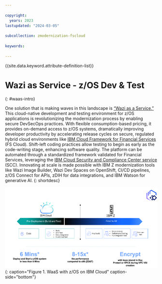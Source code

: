 ```yaml
---

copyright:
  years: 2023
lastupdated: "2024-03-05"

subcollection: zmodernization-fscloud

keywords:

---
```


{{site.data.keyword.attribute-definition-list}}

# Wazi as Service - z/OS Dev & Test
{: #waas-intro}

One solution that is making waves in this landscape is [“Wazi as a Service.”](https://www.ibm.com/cloud/wazi-as-a-service) This cloud-native development and testing environment for z/OS applications is revolutionizing the modernization process by enabling secure DevSecOps practices. With flexible consumption-based pricing, it provides on-demand access to z/OS systems, dramatically improving developer productivity by accelerating release cycles on secure, regulated hybrid cloud environments like [IBM Cloud Framework for Financial Services](https://cloud.ibm.com/docs/framework-financial-services?topic=framework-financial-services-about#ibm-cloud-framework-for-financial-services) (FS Cloud). Shift-left coding practices allow testing to begin as early as the code-writing stage, enhancing software quality. The platform can be automated through a standardized framework validated for Financial Services, leveraging the [IBM Cloud Security and Compliance Center service](https://www.ibm.com/products/security-and-compliance-center) (SCC). Innovating at scale is made possible with IBM Z modernization tools like Wazi Image Builder, Wazi Dev Spaces on OpenShift, CI/CD pipelines, z/OS Connect for APIs, zDIH for data integrations, and IBM Watson for generative AI.
{: shortdesc}

![WaziIntro-Image](images/wazi-intro.png){: caption="Figure 1. WaaS with z/OS on IBM Cloud" caption-side="bottom"}

